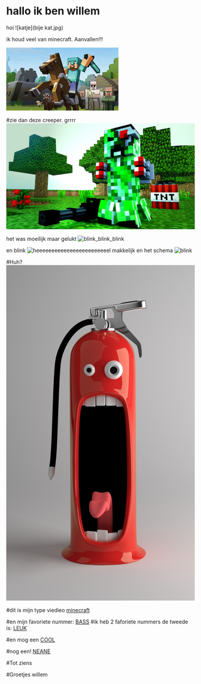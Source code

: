 # hallo ik ben willem


hoi
![katje](bije kat.jpg)


ik houd veel van minecraft.
Aanvallen!!!

![minecraft](minecraft.jpg)

#zie dan deze creeper. grrrr
![creeper](creeper.jpg)

het was moeilijk maar gelukt
![blink_blink_blink](blink_blink_blink.ino)


en blink
![heeeeeeeeeeeeeeeeeeeeeeeel makkelijk](makkelijkste_programma.ino)
en het schema
![blink](b.bng)


#Huh?
![grappig plaatje](funny-pictures-676672_1280.jpg)





#dit is mijn type viedieo [minecraft](https://www.youtube.com/watch?v=DFIGhE4y78w)


#en mijn favoriete nummer: [BASS](https://www.youtube.com/watch?v=a59gmGkq_pw)
#ik heb 2 faforiete nummers de tweede is: [LEUK](https://www.youtube.com/watch?v=0t2tjNqGyJI)

#en mog een [COOL](https://www.youtube.com/watch?v=ru0K8uYEZWw)

#nog een! [NEANE](https://www.youtube.com/watch?v=vjW8wmF5VWc)

#Tot ziens


#Groetjes willem

